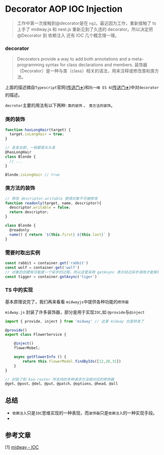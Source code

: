 # Decorator AOP IOC  Injection

> 工作中第一次接触到@decorator是在 `ng2`。最近因为工作，重新接触了 ts 上手了 midway.js 和 nest.js 重新见到了久违的 decorator。所以决定把 @Decorator 到 依赖注入 还有 IOC 几个概念理一理。

### decorator
> Decorators provide a way to add both annotations and a meta-programming syntax for class declarations and members. 
装饰器（Decorator）是一种与类（class）相关的语法，用来注释或修改类和类方法。

上面的描述摘自`Typescript`官网([传送门✈️](https://www.typescriptlang.org/docs/handbook/decorators.html))和`阮一峰 ES 6`([传送门✈️](https://es6.ruanyifeng.com/#docs/decorator))中对`decorator`的描述。

`decrotor`主要的用法有以下两种: `类的装饰` 、 `类方法的装饰`。

### 类的装饰
```js
function hasLongHair(target) {
  target.isLongHair = true;
}

// 金发女郎，一般都是长头发
@hasLongHair
class Blonde {
  // ...
}

Blonde.isLongHair // true
```

### 类方法的装饰
```js
// 修改 descriptor.writable 使得对象不可被修改
function readonly(target, name, descriptor){
  descriptor.writable = false;
  return descriptor;
}

class Blonde {
  @readonly
  name() { return `${this.first} ${this.last}` }
}
```


### 需要时取出实例
```js
const rabbit = container.get('rabbit')
const wolf = container.get('wolf')
// 对象的创建有可能是一个异步的过程，所以这里采用 getAsync 表示经过异步调用才能够完成的实例获取
const tigger = container.getAsync('tiger')
```

### TS 中的实现
基本原理说完了，我们再来看看 `midwayjs`中提供各种功能的`修饰器`

`midway.js` 封装了许多装饰器，部分是用于实现`IOC`,如 `@provide`与`@inject`
```ts
import { provide, inject } from 'midway' // 这里 midway 也是转发了

@provide()
export class FlowerService {

    @inject()
    flowerMobel;

    async getFlowerInfo () {
        return this.flowerModel.findByIds([12,28,31])
    }
}

// 封装了和 koa-router 所支持的多种请求方法相对应的修饰器
@get、@post、@del、@put、@patch、@options、@head、@all
```

## 总结
* `依赖注入`只是`IOC`思维实现的一种表现，而`装饰器`只是`依赖注入`的一种实现手段。
* 

## 参考文章
[1] [midway - IOC](https://midwayjs.org/injection/guide.html#%E8%83%8C%E6%99%AF)
